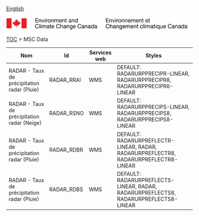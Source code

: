 [English](geomet-radar_en.md)

![ECCC logo](../../img_eccc-logo.png)

[TOC](../geomet-radar_fr.md) > MSC Data


Nom                                         | Id         | Services web | Styles                                                                              
--------------------------------------------|------------|--------------|-------------------------------------------------------------------------------------
RADAR - Taux de précipitation radar (Pluie) | RADAR_RRAI | WMS          | DEFAULT: RADARURPPRECIPR-LINEAR, RADARURPPRECIPR8, RADARURPPRECIPR8-LINEAR          
RADAR - Taux de précipitation radar (Neige) | RADAR_RSNO | WMS          | DEFAULT: RADARURPPRECIPS-LINEAR, RADARURPPRECIPS8, RADARURPPRECIPS8-LINEAR          
RADAR - Taux de précipitation radar (Pluie) | RADAR_RDBR | WMS          | DEFAULT: RADARURPREFLECTR-LINEAR, RADAR, RADARURPREFLECTR8, RADARURPREFLECTR8-LINEAR
RADAR - Taux de précipitation radar (Pluie) | RADAR_RDBS | WMS          | DEFAULT: RADARURPREFLECTS-LINEAR, RADAR, RADARURPREFLECTS8, RADARURPREFLECTS8-LINEAR

